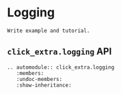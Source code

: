 # Logging

```{todo}
Write example and tutorial.
```

## `click_extra.logging` API

```{eval-rst}
.. automodule:: click_extra.logging
   :members:
   :undoc-members:
   :show-inheritance:
```
